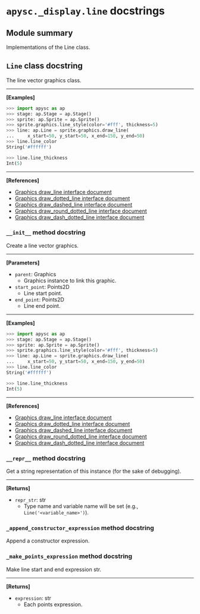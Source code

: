 # `apysc._display.line` docstrings

## Module summary

Implementations of the Line class.

## `Line` class docstring

The line vector graphics class.<hr>

**[Examples]**

```py
>>> import apysc as ap
>>> stage: ap.Stage = ap.Stage()
>>> sprite: ap.Sprite = ap.Sprite()
>>> sprite.graphics.line_style(color='#fff', thickness=5)
>>> line: ap.Line = sprite.graphics.draw_line(
...     x_start=50, y_start=50, x_end=150, y_end=50)
>>> line.line_color
String('#ffffff')

>>> line.line_thickness
Int(5)
```

<hr>

**[References]**

- [Graphics draw_line interface document](https://simon-ritchie.github.io/apysc/graphics_draw_line.html)
- [Graphics draw_dotted_line interface document](https://simon-ritchie.github.io/apysc/graphics_draw_dotted_line.html)
- [Graphics draw_dashed_line interface document](https://simon-ritchie.github.io/apysc/graphics_draw_dashed_line.html)
- [Graphics draw_round_dotted_line interface document](https://simon-ritchie.github.io/apysc/graphics_draw_round_dotted_line.html)
- [Graphics draw_dash_dotted_line interface document](https://simon-ritchie.github.io/apysc/graphics_draw_dash_dotted_line.html)

### `__init__` method docstring

Create a line vector graphics.<hr>

**[Parameters]**

- `parent`: Graphics
  - Graphics instance to link this graphic.
- `start_point`: Points2D
  - Line start point.
- `end_point`: Points2D
  - Line end point.

<hr>

**[Examples]**

```py
>>> import apysc as ap
>>> stage: ap.Stage = ap.Stage()
>>> sprite: ap.Sprite = ap.Sprite()
>>> sprite.graphics.line_style(color='#fff', thickness=5)
>>> line: ap.Line = sprite.graphics.draw_line(
...     x_start=50, y_start=50, x_end=150, y_end=50)
>>> line.line_color
String('#ffffff')

>>> line.line_thickness
Int(5)
```

<hr>

**[References]**

- [Graphics draw_line interface document](https://simon-ritchie.github.io/apysc/graphics_draw_line.html)
- [Graphics draw_dotted_line interface document](https://simon-ritchie.github.io/apysc/graphics_draw_dotted_line.html)
- [Graphics draw_dashed_line interface document](https://simon-ritchie.github.io/apysc/graphics_draw_dashed_line.html)
- [Graphics draw_round_dotted_line interface document](https://simon-ritchie.github.io/apysc/graphics_draw_round_dotted_line.html)
- [Graphics draw_dash_dotted_line interface document](https://simon-ritchie.github.io/apysc/graphics_draw_dash_dotted_line.html)

### `__repr__` method docstring

Get a string representation of this instance (for the sake of debugging).<hr>

**[Returns]**

- `repr_str`: str
  - Type name and variable name will be set (e.g., `Line('<variable_name>')`).

### `_append_constructor_expression` method docstring

Append a constructor expression.

### `_make_points_expression` method docstring

Make line start and end expression str.<hr>

**[Returns]**

- `expression`: str
  - Each points expression.